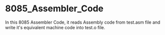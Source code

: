 # 8085_Assembler_Code
In this 8085 Assembler Code, it reads Assembly code from test.asm file and write it's equivalent machine code into test.o file.
